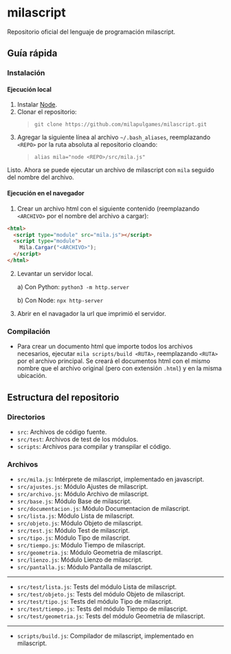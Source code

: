 # milascript
Repositorio oficial del lenguaje de programación milascript.

## Guía rápida

### Instalación

#### Ejecución local

1. Instalar [Node](https://nodejs.org/).
2. Clonar el repositorio:
    > `git clone https://github.com/milapulgames/milascript.git`
3. Agregar la siguiente línea al archivo `~/.bash_aliases`, reemplazando `<REPO>` por la ruta absoluta al repositorio cloando:
    > `alias mila="node <REPO>/src/mila.js"`

Listo. Ahora se puede ejecutar un archivo de milascript con `mila` seguido del nombre del archivo.

#### Ejecución en el navegador

1. Crear un archivo html con el siguiente contenido (reemplazando `<ARCHIVO>` por el nombre del archivo a cargar):

```html
<html>
  <script type="module" src="mila.js"></script>
  <script type="module">
    Mila.Cargar("<ARCHIVO>");
  </script>
</html>
```

2. Levantar un servidor local.

    a) Con Python: `python3 -m http.server`

    b) Con Node: `npx http-server`

3. Abrir en el navagador la url que imprimió el servidor.

### Compilación

* Para crear un documento html que importe todos los archivos necesarios, ejecutar `mila scripts/build <RUTA>`, reemplazando `<RUTA>` por el archivo principal. Se creará el documentos html con el mismo nombre que el archivo original (pero con extensión `.html`) y en la misma ubicación.

## Estructura del repositorio

### Directorios

* `src`: Archivos de código fuente.
* `src/test`: Archivos de test de los módulos.
* `scripts`: Archivos para compilar y transpilar el código.

### Archivos

* `src/mila.js`: Intérprete de milascript, implementado en javascript.
* `src/ajustes.js`: Módulo Ajustes de milascript.
* `src/archivo.js`: Módulo Archivo de milascript.
* `src/base.js`: Módulo Base de milascript.
* `src/documentacion.js`: Módulo Documentacion de milascript.
* `src/lista.js`: Módulo Lista de milascript.
* `src/objeto.js`: Módulo Objeto de milascript.
* `src/test.js`: Módulo Test de milascript.
* `src/tipo.js`: Módulo Tipo de milascript.
* `src/tiempo.js`: Módulo Tiempo de milascript.
* `src/geometria.js`: Módulo Geometria de milascript.
* `src/lienzo.js`: Módulo Lienzo de milascript.
* `src/pantalla.js`: Módulo Pantalla de milascript.
---
* `src/test/lista.js`: Tests del módulo Lista de milascript.
* `src/test/objeto.js`: Tests del módulo Objeto de milascript.
* `src/test/tipo.js`: Tests del módulo Tipo de milascript.
* `src/test/tiempo.js`: Tests del módulo Tiempo de milascript.
* `src/test/geometria.js`: Tests del módulo Geometria de milascript.
---
* `scripts/build.js`: Compilador de milascript, implementado en milascript.